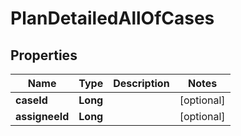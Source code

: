 

# PlanDetailedAllOfCases


## Properties

| Name | Type | Description | Notes |
|------------ | ------------- | ------------- | -------------|
|**caseId** | **Long** |  |  [optional] |
|**assigneeId** | **Long** |  |  [optional] |



